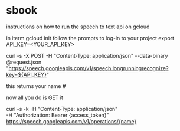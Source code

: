 # sbook

instructions on how to run the speech to text api on gcloud

in iterm
  gcloud init
  follow the prompts to log-in to your project
  export API_KEY=<YOUR_API_KEY>
    
  curl -s -X POST -H "Content-Type: application/json" --data-binary @request.json \
"https://speech.googleapis.com/v1/speech:longrunningrecognize?key=${API_KEY}"

this returns your name #

now all you do is GET it

curl -s -k -H "Content-Type: application/json" \
    -H "Authorization: Bearer {access_token}" \
    https://speech.googleapis.com/v1/operations/{name}

